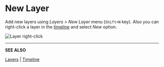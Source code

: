 # New Layer

Add new layers using *Layers > New Layer* menu (`Shift+N` key). Also
you can right-click a layer in the [timeline](timeline.md) and
select *New* option.

![Layer right-click](new-layer/layer-right-click.png)

---

**SEE ALSO**

[Layers](layers.md) |
[Timeline](timeline.md)
